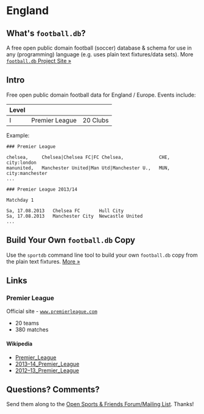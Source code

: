 # England

## What's `football.db`?

A free open public domain football (soccer) database & schema
for use in any (programming) language
(e.g. uses plain text fixtures/data sets).
More [`football.db` Project Site »](http://openfootball.github.io)


## Intro

Free open public domain football data for England / Europe. Events include:

| Level |                                |            |
| ----- | ------------------------------ | ---------- |
| I     |  Premier League                |  20 Clubs  |


Example:

~~~
### Premier League

chelsea,     Chelsea|Chelsea FC|FC Chelsea,             CHE, city:london
manunited,   Manchester United|Man Utd|Manchester U.,   MUN, city:manchester
...
~~~

~~~
### Premier League 2013/14

Matchday 1

Sa, 17.08.2013   Chelsea FC       Hull City
Sa, 17.08.2013   Manchester City  Newcastle United
...
~~~


## Build Your Own `football.db` Copy

Use the `sportdb` command line tool to build your own `football.db` copy
from the plain text fixtures. [More »](http://openfootball.github.io/build.html)



## Links


### Premier League

Official site - [`www.premierleague.com`](http://www.premierleague.com)

- 20 teams
- 380 matches

#### Wikipedia

- [Premier_League](http://en.wikipedia.org/wiki/Premier_League)
- [2013–14_Premier_League](http://en.wikipedia.org/wiki/2013–14_Premier_League)
- [2012–13_Premier_League](http://en.wikipedia.org/wiki/2012–13_Premier_League)



## Questions? Comments?

Send them along to the
[Open Sports & Friends Forum/Mailing List](http://groups.google.com/group/opensport).
Thanks!
